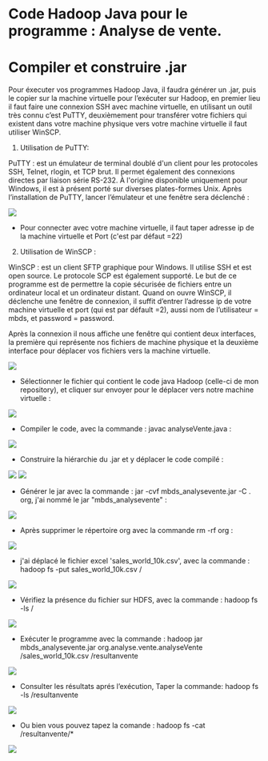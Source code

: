 Code Hadoop Java pour le programme : Analyse de vente.
==================


Compiler et construire .jar
======

Pour éxecuter vos programmes Hadoop Java, il faudra générer un .jar, puis le copier sur la
machine virtuelle pour l’exécuter sur Hadoop, en premier lieu il faut faire une connexion
SSH avec machine virtuelle, en utilisant un outil très connu c’est PuTTY, deuxièmement
pour transférer votre fichiers qui existent dans votre machine physique vers votre machine
virtuelle il faut utiliser WinSCP.

 1) Utilisation de PuTTY:
 
 
PuTTY : est un émulateur de terminal doublé d'un client pour les protocoles SSH, Telnet, rlogin, et TCP brut. Il permet également des connexions directes par liaison série RS-232. À l'origine disponible uniquement pour Windows, il est à présent porté sur diverses plates-formes Unix.
Après l’installation de PuTTY, lancer l’émulateur et une fenêtre sera déclenché :

<img style="display:inline;" src="https://www.mediafire.com/convkey/a1e7/zmdtmwd5qini1svzg.jpg">

*	Pour connecter avec votre machine virtuelle, il faut taper adresse ip de la machine virtuelle et Port (c'est par défaut =22)

2) Utilisation de WinSCP :

WinSCP : est un client SFTP graphique pour Windows. Il utilise SSH et est open source. Le protocole SCP est également supporté. Le but de ce programme est de permettre la copie sécurisée de fichiers entre un ordinateur local et un ordinateur distant.
Quand on ouvre WinSCP, il déclenche une fenêtre de connexion, il suffit d’entrer l’adresse ip de votre machine virtuelle et port (qui est par défault =2), aussi nom de l’utilisateur = mbds, et password = password.

Après la connexion il nous affiche une fenêtre qui contient deux interfaces, la première qui représente nos fichiers de machine physique et la deuxième interface pour déplacer vos fichiers vers la machine virtuelle.

<img src="https://www.mediafire.com/convkey/36bd/1p830pnzafac31vzg.jpg">


* Sélectionner le fichier qui contient le code java Hadoop (celle-ci de mon repository), et cliquer sur envoyer pour le déplacer vers notre machine virtuelle :

<img src="https://www.mediafire.com/convkey/de7d/repvwhm8t20gl51zg.jpg">

* Compiler le code, avec la commande : javac analyseVente.java :

<img src="https://www.mediafire.com/convkey/d6f8/7zy0ir81ywocqvozg.jpg">


* Construire la hiérarchie du .jar et y déplacer le code compilé :

<img src="https://www.mediafire.com/convkey/6a2c/76ii4bo3ctmv4c5zg.jpg">

<img src="https://www.mediafire.com/convkey/4f88/07ka6wsujbwph55zg.jpg">


* Générer le jar avec la commande : jar -cvf mbds_analysevente.jar -C . org, j'ai nommé le jar "mbds_analysevente" :

<img src="https://www.mediafire.com/convkey/c9b0/6bilr86bs1aw5fczg.jpg">

* Après supprimer le répertoire org avec la commande rm -rf org :

<img src="https://www.mediafire.com/convkey/d936/8x4f1odv5yaeq4jzg.jpg">


* j'ai déplacé le fichier excel 'sales_world_10k.csv', avec la commande : hadoop fs -put sales_world_10k.csv /

<img src="https://www.mediafire.com/convkey/6ac6/d0zhejywblaun2rzg.jpg">

* Vérifiez la présence du fichier sur HDFS, avec la commande : hadoop fs -ls /

<img src="https://www.mediafire.com/convkey/aade/yb8zstmk4a0hevkzg.jpg">

* Exécuter le programme avec la commande : hadoop jar mbds_analysevente.jar org.analyse.vente.analyseVente /sales_world_10k.csv /resultanvente

<img src="https://www.mediafire.com/convkey/4f85/2no5im8rno5mocdzg.jpg">

* Consulter les résultats aprés l’exécution, Taper la commande: hadoop fs -ls /resultanvente

<img src="https://www.mediafire.com/convkey/630a/x571ys5pgxzhenjzg.jpg">

* Ou bien vous pouvez tapez la comande : hadoop fs -cat /resultanvente/*

<img src="https://www.mediafire.com/convkey/7f37/5xk2c96yrvrpypuzg.jpg">

























